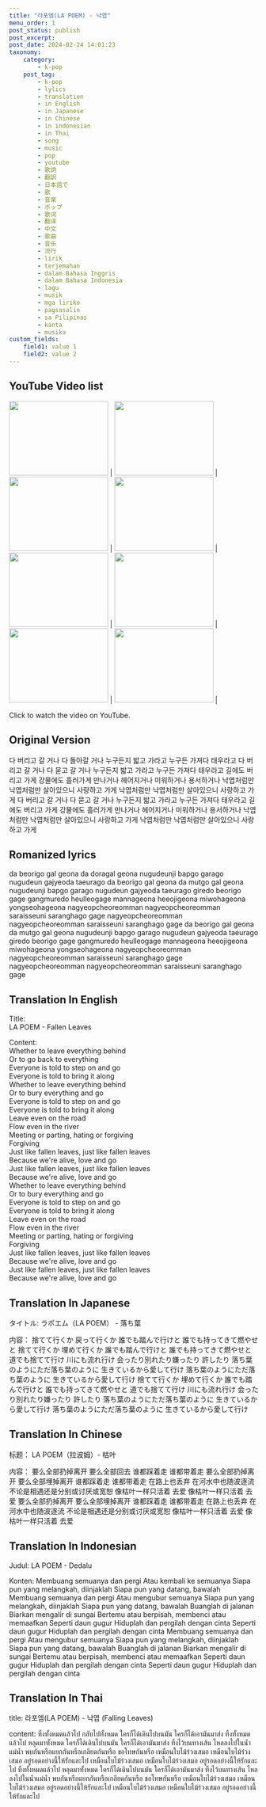 ```yaml
---
title: "라포엠(LA POEM) - 낙엽"
menu_order: 1
post_status: publish
post_excerpt: 
post_date: 2024-02-24 14:01:23
taxonomy:
    category:
        - k-pop
    post_tag:
        - k-pop
        - lylics
        - translation
        - in English
        - in Japanese
        - in Chinese
        - in indonesian
        - in Thai
        - song
        - music
        - pop
        - youtube
        - 歌詞
        - 翻訳
        - 日本語で
        - 歌
        - 音楽
        - ポップ
        - 歌词
        - 翻译
        - 中文
        - 歌曲
        - 音乐
        - 流行
        - lirik
        - terjemahan
        - dalam Bahasa Inggris
        - dalam Bahasa Indonesia
        - lagu
        - musik
        - mga liriko
        - pagsasalin
        - sa Pilipinas
        - kanta
        - musika
custom_fields:
    field1: value 1
    field2: value 2
---
```


## YouTube Video list
 [<img src='http://img.youtube.com/vi/6Sbr3pHXjZ8/0.jpg' width='200' height='150'>](https://youtu.be/6Sbr3pHXjZ8) | [<img src='http://img.youtube.com/vi/S305QRBovbE/0.jpg' width='200' height='150'>](https://youtu.be/S305QRBovbE) | [<img src='http://img.youtube.com/vi/QG0pxOIv6mI/0.jpg' width='200' height='150'>](https://youtu.be/QG0pxOIv6mI) | [<img src='http://img.youtube.com/vi/y6V__U0pawo/0.jpg' width='200' height='150'>](https://youtu.be/y6V__U0pawo) | [<img src='http://img.youtube.com/vi/vEh7fqGzlDw/0.jpg' width='200' height='150'>](https://youtu.be/vEh7fqGzlDw) |
 [<img src='http://img.youtube.com/vi/IZGcYQQUxuY/0.jpg' width='200' height='150'>](https://youtu.be/IZGcYQQUxuY) | [<img src='http://img.youtube.com/vi/QzREugB8qnM/0.jpg' width='200' height='150'>](https://youtu.be/QzREugB8qnM) | [<img src='http://img.youtube.com/vi/wqebVyFDBUY/0.jpg' width='200' height='150'>](https://youtu.be/wqebVyFDBUY) |

Click to watch the video on YouTube.
## Original Version
다 버리고 갈 거나 
다 돌아갈 거나 
누구든지 밟고 가라고 
누구든 가져다 태우라고 
다 버리고 갈 거나 
다 묻고 갈 거나 
누구든지 밟고 가라고 
누구든 가져다 태우라고 
길에도 버리고 가게 
강물에도 흘러가게 
만나거나 헤어지거나 미워하거나 
용서하거나 
낙엽처럼만 낙엽처럼만 
살아있으니 사랑하고 가게 
낙엽처럼만 낙엽처럼만 
살아있으니 사랑하고 가게 
다 버리고 갈 거나 
다 묻고 갈 거나 
누구든지 밟고 가라고 
누구든 가져다 태우라고 
길에도 버리고 가게 
강물에도 흘러가게 
만나거나 헤어지거나 미워하거나 
용서하거나 
낙엽처럼만 낙엽처럼만 
살아있으니 사랑하고 가게 
낙엽처럼만 낙엽처럼만 
살아있으니 사랑하고 가게 



## Romanized lyrics
da beorigo gal geona 
da doragal geona 
nugudeunji bapgo garago 
nugudeun gajyeoda taeurago 
da beorigo gal geona 
da mutgo gal geona 
nugudeunji bapgo garago 
nugudeun gajyeoda taeurago 
giredo beorigo gage 
gangmuredo heulleogage 
mannageona heeojigeona miwohageona 
yongseohageona 
nagyeopcheoreomman nagyeopcheoreomman 
saraisseuni saranghago gage 
nagyeopcheoreomman nagyeopcheoreomman 
saraisseuni saranghago gage 
da beorigo gal geona 
da mutgo gal geona 
nugudeunji bapgo garago 
nugudeun gajyeoda taeurago 
giredo beorigo gage 
gangmuredo heulleogage 
mannageona heeojigeona miwohageona 
yongseohageona 
nagyeopcheoreomman nagyeopcheoreomman 
saraisseuni saranghago gage 
nagyeopcheoreomman nagyeopcheoreomman 
saraisseuni saranghago gage 



## Translation In English
Title:  
LA POEM - Fallen Leaves

Content:  
Whether to leave everything behind  
Or to go back to everything  
Everyone is told to step on and go  
Everyone is told to bring it along  
Whether to leave everything behind  
Or to bury everything and go  
Everyone is told to step on and go  
Everyone is told to bring it along  
Leave even on the road  
Flow even in the river  
Meeting or parting, hating or forgiving  
Forgiving  
Just like fallen leaves, just like fallen leaves  
Because we're alive, love and go  
Just like fallen leaves, just like fallen leaves  
Because we're alive, love and go  
Whether to leave everything behind  
Or to bury everything and go  
Everyone is told to step on and go  
Everyone is told to bring it along  
Leave even on the road  
Flow even in the river  
Meeting or parting, hating or forgiving  
Forgiving  
Just like fallen leaves, just like fallen leaves  
Because we're alive, love and go  
Just like fallen leaves, just like fallen leaves  
Because we're alive, love and go
## Translation In Japanese
タイトル: 
ラポエム（LA POEM） - 落ち葉

内容：
捨てて行くか
戻って行くか
誰でも踏んで行けと
誰でも持ってきて燃やせと
捨てて行くか
埋めて行くか
誰でも踏んで行けと
誰でも持ってきて燃やせと
道でも捨てて行け
川にも流れ行け
会ったり別れたり嫌ったり
許したり
落ち葉のようにただ落ち葉のように
生きているから愛して行け
落ち葉のようにただ落ち葉のように
生きているから愛して行け
捨てて行くか
埋めて行くか
誰でも踏んで行けと
誰でも持ってきて燃やせと
道でも捨てて行け
川にも流れ行け
会ったり別れたり嫌ったり
許したり
落ち葉のようにただ落ち葉のように
生きているから愛して行け
落ち葉のようにただ落ち葉のように
生きているから愛して行け
## Translation In Chinese
标题：
LA POEM（拉波姆）- 枯叶

内容：
要么全部扔掉离开
要么全部回去
谁都踩着走
谁都带着走
要么全部扔掉离开
要么全部埋掉离开
谁都踩着走
谁都带着走
在路上也丢弃
在河水中也随波逐流
不论是相遇还是分别或讨厌或宽恕
像枯叶一样只活着
去爱
像枯叶一样只活着
去爱
要么全部扔掉离开
要么全部埋掉离开
谁都踩着走
谁都带着走
在路上也丢弃
在河水中也随波逐流
不论是相遇还是分别或讨厌或宽恕
像枯叶一样只活着
去爱
像枯叶一样只活着
去爱
## Translation In Indonesian
Judul: 
LA POEM - Dedalu

Konten:
Membuang semuanya dan pergi
Atau kembali ke semuanya
Siapa pun yang melangkah, diinjaklah
Siapa pun yang datang, bawalah
Membuang semuanya dan pergi
Atau mengubur semuanya
Siapa pun yang melangkah, diinjaklah
Siapa pun yang datang, bawalah
Buanglah di jalanan
Biarkan mengalir di sungai
Bertemu atau berpisah, membenci atau memaafkan
Seperti daun gugur
Hiduplah dan pergilah dengan cinta
Seperti daun gugur
Hiduplah dan pergilah dengan cinta
Membuang semuanya dan pergi
Atau mengubur semuanya
Siapa pun yang melangkah, diinjaklah
Siapa pun yang datang, bawalah
Buanglah di jalanan
Biarkan mengalir di sungai
Bertemu atau berpisah, membenci atau memaafkan
Seperti daun gugur
Hiduplah dan pergilah dengan cinta
Seperti daun gugur
Hiduplah dan pergilah dengan cinta
## Translation In Thai
title: 
라포엠(LA POEM) - 낙엽 (Falling Leaves)

content: 
ทิ้งทั้งหมดแล้วไป 
กลับไปทั้งหมด 
ใครก็ได้เดินไปบนมัน 
ใครก็ได้เอามันมาส่ง 
ทิ้งทั้งหมดแล้วไป 
หลุดมาทั้งหมด 
ใครก็ได้เดินไปบนมัน 
ใครก็ได้เอามันมาส่ง 
ทิ้งไว้บนทางเส้น 
ไหลลงไปในน้ำแม่น้ำ 
พบกันหรือแยกกันหรือเกลียดกันหรือ 
ขอโทษกันหรือ 
เหมือนใบไม้ร่วงเสมอ เหมือนใบไม้ร่วงเสมอ 
อยู่รอดอย่างนี้ให้รักและไป 
เหมือนใบไม้ร่วงเสมอ เหมือนใบไม้ร่วงเสมอ 
อยู่รอดอย่างนี้ให้รักและไป 
ทิ้งทั้งหมดแล้วไป 
หลุดมาทั้งหมด 
ใครก็ได้เดินไปบนมัน 
ใครก็ได้เอามันมาส่ง 
ทิ้งไว้บนทางเส้น 
ไหลลงไปในน้ำแม่น้ำ 
พบกันหรือแยกกันหรือเกลียดกันหรือ 
ขอโทษกันหรือ 
เหมือนใบไม้ร่วงเสมอ เหมือนใบไม้ร่วงเสมอ 
อยู่รอดอย่างนี้ให้รักและไป 
เหมือนใบไม้ร่วงเสมอ เหมือนใบไม้ร่วงเสมอ 
อยู่รอดอย่างนี้ให้รักและไป
